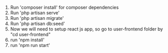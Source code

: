 1) Run 'composer install' for composer dependencies
2) Run 'php artisan serve'
3) Run 'php artisan migrate'
3) Run 'php artisan db:seed'
2) Now we will need to setup react js app, so go to user-frontend folder by "cd user-frontend" 
3) run 'npm install'
4) run 'npm run start'